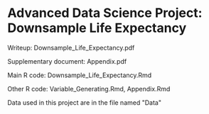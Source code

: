 # Advanced Data Science Project: Downsample Life Expectancy

Writeup: Downsample_Life_Expectancy.pdf

Supplementary document: Appendix.pdf

Main R code: Downsample_Life_Expectancy.Rmd

Other R code: Variable_Generating.Rmd, Appendix.Rmd

Data used in this project are in the file named "Data"

